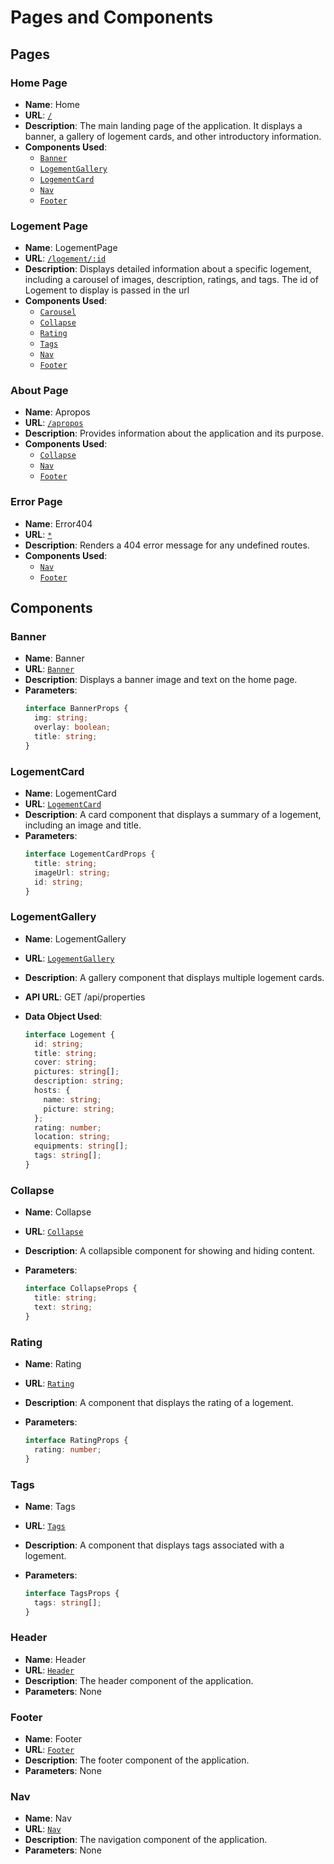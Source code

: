 # Pages and Components

## Pages

### Home Page

- **Name**: Home
- **URL**: [`/`](https://github.com/ldnpto/ocr-p8-FrontEnd_location_immobiliere/blob/main/src/pages/Home/Home.tsx)
- **Description**: The main landing page of the application. It displays a banner, a gallery of logement cards, and other introductory information.
- **Components Used**:
    - [`Banner`](https://github.com/ldnpto/ocr-p8-FrontEnd_location_immobiliere/blob/main/src/components/Banner/Banner.tsx)
    - [`LogementGallery`](https://github.com/ldnpto/ocr-p8-FrontEnd_location_immobiliere/blob/main/src/components/LogementGallery/LogementGallery.tsx)
    - [`LogementCard`](https://github.com/ldnpto/ocr-p8-FrontEnd_location_immobiliere/blob/main/src/components/LogementCard/LogementCard.tsx)
    - [`Nav`](https://github.com/ldnpto/ocr-p8-FrontEnd_location_immobiliere/blob/main/src/components/Nav/Nav.tsx)
    - [`Footer`](https://github.com/ldnpto/ocr-p8-FrontEnd_location_immobiliere/blob/main/src/components/Footer/Footer.tsx)

### Logement Page

- **Name**: LogementPage
- **URL**: [`/logement/:id`](https://github.com/ldnpto/ocr-p8-FrontEnd_location_immobiliere/blob/main/src/pages/LogementPage/LogementPage.tsx)
- **Description**: Displays detailed information about a specific logement, including a carousel of images, description, ratings, and tags. The id of Logement to display is passed in the url
- **Components Used**:
    - [`Carousel`](https://github.com/ldnpto/ocr-p8-FrontEnd_location_immobiliere/blob/main/src/components/Carousel/Carousel.tsx)
    - [`Collapse`](https://github.com/ldnpto/ocr-p8-FrontEnd_location_immobiliere/blob/main/src/components/Collapse/Collapse.tsx)
    - [`Rating`](https://github.com/ldnpto/ocr-p8-FrontEnd_location_immobiliere/blob/main/src/components/Rating/Rating.tsx)
    - [`Tags`](https://github.com/ldnpto/ocr-p8-FrontEnd_location_immobiliere/blob/main/src/components/Tags/Tags.tsx)
    - [`Nav`](https://github.com/ldnpto/ocr-p8-FrontEnd_location_immobiliere/blob/main/src/components/Nav/Nav.tsx)
    - [`Footer`](https://github.com/ldnpto/ocr-p8-FrontEnd_location_immobiliere/blob/main/src/components/Footer/Footer.tsx)

### About Page

- **Name**: Apropos
- **URL**: [`/apropos`](https://github.com/ldnpto/ocr-p8-FrontEnd_location_immobiliere/blob/main/src/pages/Apropos/Apropos.tsx)
- **Description**: Provides information about the application and its purpose.
- **Components Used**: 
    - [`Collapse`](https://github.com/ldnpto/ocr-p8-FrontEnd_location_immobiliere/blob/main/src/components/Collapse/Collapse.tsx)
    - [`Nav`](https://github.com/ldnpto/ocr-p8-FrontEnd_location_immobiliere/blob/main/src/components/Nav/Nav.tsx)
    - [`Footer`](https://github.com/ldnpto/ocr-p8-FrontEnd_location_immobiliere/blob/main/src/components/Footer/Footer.tsx)

### Error Page

- **Name**: Error404
- **URL**: [`*`](https://github.com/ldnpto/ocr-p8-FrontEnd_location_immobiliere/blob/main/src/pages/Error404/Error404.tsx)
- **Description**: Renders a 404 error message for any undefined routes.
- **Components Used**:
    - [`Nav`](https://github.com/ldnpto/ocr-p8-FrontEnd_location_immobiliere/blob/main/src/components/Nav/Nav.tsx)
    - [`Footer`](https://github.com/ldnpto/ocr-p8-FrontEnd_location_immobiliere/blob/main/src/components/Footer/Footer.tsx)

## Components

### Banner

- **Name**: Banner
- **URL**: [`Banner`](https://github.com/ldnpto/ocr-p8-FrontEnd_location_immobiliere/blob/main/src/components/Banner/Banner.tsx)
- **Description**: Displays a banner image and text on the home page.
- **Parameters**:
    ```typescript
    interface BannerProps {
      img: string;
      overlay: boolean;
      title: string;
    }
    ```

### LogementCard

- **Name**: LogementCard
- **URL**: [`LogementCard`](https://github.com/ldnpto/ocr-p8-FrontEnd_location_immobiliere/blob/main/src/components/LogementCard/LogementCard.tsx)
- **Description**: A card component that displays a summary of a logement, including an image and title.
- **Parameters**: 
    ```typescript
    interface LogementCardProps {
      title: string;
      imageUrl: string;
      id: string;
    }
    ```

### LogementGallery

- **Name**: LogementGallery
- **URL**: [`LogementGallery`](https://github.com/ldnpto/ocr-p8-FrontEnd_location_immobiliere/blob/main/src/components/LogementGallery/LogementGallery.tsx)
- **Description**: A gallery component that displays multiple logement cards.
- **API URL**: GET /api/properties
- **Data Object Used**:

    ```typescript
    interface Logement {
      id: string;
      title: string;
      cover: string;
      pictures: string[];
      description: string;
      hosts: {
        name: string;
        picture: string;
      };
      rating: number;
      location: string;
      equipments: string[];
      tags: string[];
    }   
    ```

### Collapse

- **Name**: Collapse
- **URL**: [`Collapse`](https://github.com/ldnpto/ocr-p8-FrontEnd_location_immobiliere/blob/main/src/components/Collapse/Collapse.tsx)
- **Description**: A collapsible component for showing and hiding content.
- **Parameters**:

    ```typescript
    interface CollapseProps {
      title: string;
      text: string;
    }
    ```

### Rating

- **Name**: Rating
- **URL**: [`Rating`](https://github.com/ldnpto/ocr-p8-FrontEnd_location_immobiliere/blob/main/src/components/Rating/Rating.tsx)
- **Description**: A component that displays the rating of a logement.
- **Parameters**:

    ```typescript
    interface RatingProps {
      rating: number;
    }
    ```

### Tags

- **Name**: Tags
- **URL**: [`Tags`](https://github.com/ldnpto/ocr-p8-FrontEnd_location_immobiliere/blob/main/src/components/Tags/Tags.tsx)
- **Description**: A component that displays tags associated with a logement.
- **Parameters**:

    ```typescript
    interface TagsProps {
      tags: string[];
    }
    ```

### Header

- **Name**: Header
- **URL**: [`Header`](https://github.com/ldnpto/ocr-p8-FrontEnd_location_immobiliere/blob/main/src/components/Header/Header.tsx)
- **Description**: The header component of the application.
- **Parameters**: None

### Footer

- **Name**: Footer
- **URL**: [`Footer`](https://github.com/ldnpto/ocr-p8-FrontEnd_location_immobiliere/blob/main/src/components/Footer/Footer.tsx)
- **Description**: The footer component of the application.
- **Parameters**: None

### Nav

- **Name**: Nav
- **URL**: [`Nav`](https://github.com/ldnpto/ocr-p8-FrontEnd_location_immobiliere/blob/main/src/components/Nav/Nav.tsx)
- **Description**: The navigation component of the application.
- **Parameters**: None
